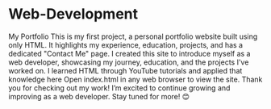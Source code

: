 # Web-Development
My Portfolio
This is my first project, a personal portfolio website built using only HTML. It highlights my experience, education, projects, and has a dedicated "Contact Me" page.
I created this site to introduce myself as a web developer, showcasing my journey, education, and the projects I've worked on. I learned HTML through YouTube tutorials and applied that knowledge here
Open index.html in any web browser to view the site.
Thank you for checking out my work! I’m excited to continue growing and improving as a web developer. Stay tuned for more! 😊
